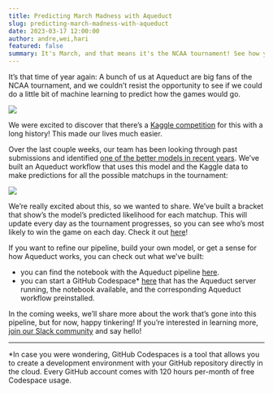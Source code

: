 ```yaml
---
title: Predicting March Madness with Aqueduct
slug: predicting-march-madness-with-aqueduct
date: 2023-03-17 12:00:00
author: andre,wei,hari
featured: false
summary: It's March, and that means it's the NCAA tournament! See how you can build a workflow to predict the NCAA tournament with Aqueduct.
---
```


It’s that time of year again: A bunch of us at Aqueduct are big fans of the NCAA tournament, and we couldn’t resist the opportunity to see if we could do a little bit of machine learning to predict how the games would go. 

<img src="/blog/predicting-march-madness-with-aqueduct/bracket.png" />

We were excited to discover that there’s a [Kaggle competition](https://www.kaggle.com/competitions/mens-march-mania-2022) for this with a long history! This made our lives much easier.

Over the last couple weeks, our team has been looking through past submissions and identified [one of the better models in recent years](https://www.kaggle.com/code/alghanirfan/ncaa-march-madness-random-forest-python). We’ve built an Aqueduct workflow that uses this model and the Kaggle data to make predictions for all the possible matchups in the tournament:

<img src="/blog/predicting-march-madness-with-aqueduct/workflow.png" />

We’re really excited about this, so we wanted to share. We’ve built a bracket that show’s the model’s predicted likelihood for each matchup. This will update every day as the tournament progresses, so you can see who’s most likely to win the game on each day. Check it out [here](https://aqueducthq.com/march-madness/)!

If you want to refine our pipeline, build your own model, or get a sense for how Aqueduct works, you can check out what we’ve built:

- you can find the notebook with the Aqueduct pipeline [here](https://github.com/aqueducthq/aqueduct-march-madness).
- you can start a GitHub Codespace* [here](https://github.com/codespaces/new?hide_repo_select=true&ref=ENG-2546-setup-aqueduct-codespace&repo=496844646) that has the Aqueduct server running, the notebook available, and the corresponding Aqueduct workflow preinstalled.

In the coming weeks, we’ll share more about the work that’s gone into this pipeline, but for now, happy tinkering! If you’re interested in learning more, [join our Slack community](https://slack.aqueducthq.com) and say hello!

---

*In case you were wondering, GitHub Codespaces is a tool that allows you to create a development environment with your GitHub repository directly in the cloud. Every GitHub account comes with 120 hours per-month of free Codespace usage.